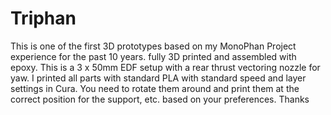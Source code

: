 # Triphan

This is one of the first 3D prototypes based on my MonoPhan Project experience for the past 10 years. fully 3D printed and assembled with epoxy.  This is a 3 x 50mm EDF setup with a rear thrust vectoring nozzle for yaw.
I printed all parts with standard PLA with standard speed and layer settings in Cura. 
You need to rotate them around and print them at the correct position for the support, etc. based on your preferences. Thanks
